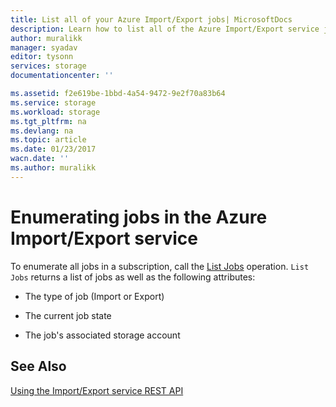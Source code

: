 ```yaml
---
title: List all of your Azure Import/Export jobs| MicrosoftDocs
description: Learn how to list all of the Azure Import/Export service jobs in a subscription.
author: muralikk
manager: syadav
editor: tysonn
services: storage
documentationcenter: ''

ms.assetid: f2e619be-1bbd-4a54-9472-9e2f70a83b64
ms.service: storage
ms.workload: storage
ms.tgt_pltfrm: na
ms.devlang: na
ms.topic: article
ms.date: 01/23/2017
wacn.date: ''
ms.author: muralikk
---
```


# Enumerating jobs in the Azure Import/Export service
To enumerate all jobs in a subscription, call the [List Jobs](https://docs.microsoft.com/en-us/rest/api/storageimportexport/jobs#Jobs_List) operation. `List Jobs` returns a list of jobs as well as the following attributes:

-   The type of job (Import or Export)

-   The current job state

-   The job's associated storage account

## See Also
 [Using the Import/Export service REST API](./storage-import-export-using-the-rest-api.md)